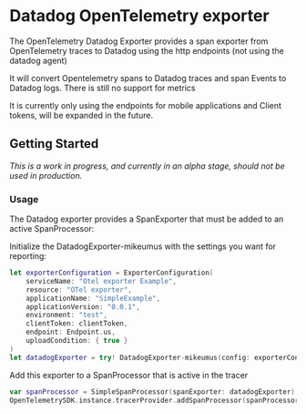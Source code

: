# Datadog OpenTelemetry exporter

The OpenTelemetry Datadog Exporter provides a span exporter from OpenTelemetry traces to Datadog using the http endpoints (not using the datadog agent)

It will convert Opentelemetry spans to Datadog traces and span Events to Datadog logs. There is still no support for metrics

It is currently only using the endpoints for mobile applications and Client tokens, will be expanded in the future.

## Getting Started

*This is a work in progress, and currently in an alpha stage, should not be used in production.*

### Usage

The Datadog exporter provides a SpanExporter that must be added to an active SpanProcessor:

 Initialize the DatadogExporter-mikeumus with the settings you want for reporting:

```swift
let exporterConfiguration = ExporterConfiguration(
    serviceName: "Otel exporter Example",
    resource: "OTel exporter",
    applicationName: "SimpleExample",
    applicationVersion: "0.0.1",
    environment: "test",
    clientToken: clientToken,
    endpoint: Endpoint.us,
    uploadCondition: { true }
)
let datadogExporter = try! DatadogExporter-mikeumus(config: exporterConfiguration)
```
Add this exporter to a SpanProcessor that is active in the tracer

```swift
var spanProcessor = SimpleSpanProcessor(spanExporter: datadogExporter)
OpenTelemetrySDK.instance.tracerProvider.addSpanProcessor(spanProcessor)
```






